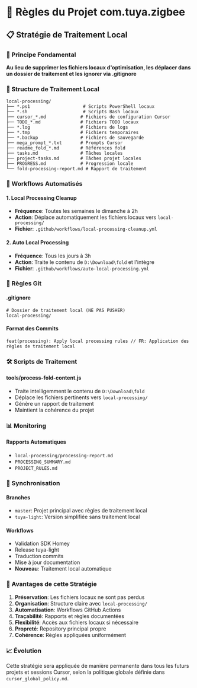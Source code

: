 # 🚀 Règles du Projet com.tuya.zigbee

## 📋 Stratégie de Traitement Local

### 🎯 Principe Fondamental
**Au lieu de supprimer les fichiers locaux d'optimisation, les déplacer dans un dossier de traitement et les ignorer via .gitignore**

### 📁 Structure de Traitement Local

```
local-processing/
├── *.ps1                    # Scripts PowerShell locaux
├── *.sh                     # Scripts Bash locaux  
├── cursor_*.md             # Fichiers de configuration Cursor
├── TODO_*.md               # Fichiers TODO locaux
├── *.log                   # Fichiers de logs
├── *.tmp                   # Fichiers temporaires
├── *.backup                # Fichiers de sauvegarde
├── mega_prompt_*.txt       # Prompts Cursor
├── readme_fold_*.md        # Références fold
├── tasks.md                # Tâches locales
├── project-tasks.md        # Tâches projet locales
├── PROGRESS.md             # Progression locale
└── fold-processing-report.md # Rapport de traitement
```

### 🔄 Workflows Automatisés

#### 1. Local Processing Cleanup
- **Fréquence**: Toutes les semaines le dimanche à 2h
- **Action**: Déplace automatiquement les fichiers locaux vers `local-processing/`
- **Fichier**: `.github/workflows/local-processing-cleanup.yml`

#### 2. Auto Local Processing  
- **Fréquence**: Tous les jours à 3h
- **Action**: Traite le contenu de `D:\Download\fold` et l'intègre
- **Fichier**: `.github/workflows/auto-local-processing.yml`

### 📝 Règles Git

#### .gitignore
```gitignore
# Dossier de traitement local (NE PAS PUSHER)
local-processing/
```

#### Format des Commits
```
feat(processing): Apply local processing rules // FR: Application des règles de traitement local
```

### 🛠️ Scripts de Traitement

#### tools/process-fold-content.js
- Traite intelligemment le contenu de `D:\Download\fold`
- Déplace les fichiers pertinents vers `local-processing/`
- Génère un rapport de traitement
- Maintient la cohérence du projet

### 📊 Monitoring

#### Rapports Automatiques
- `local-processing/processing-report.md`
- `PROCESSING_SUMMARY.md`
- `PROJECT_RULES.md`

### 🔄 Synchronisation

#### Branches
- `master`: Projet principal avec règles de traitement local
- `tuya-light`: Version simplifiée sans traitement local

#### Workflows
- Validation SDK Homey
- Release tuya-light
- Traduction commits
- Mise à jour documentation
- **Nouveau**: Traitement local automatique

### 🎯 Avantages de cette Stratégie

1. **Préservation**: Les fichiers locaux ne sont pas perdus
2. **Organisation**: Structure claire avec `local-processing/`
3. **Automatisation**: Workflows GitHub Actions
4. **Traçabilité**: Rapports et règles documentées
5. **Flexibilité**: Accès aux fichiers locaux si nécessaire
6. **Propreté**: Repository principal propre
7. **Cohérence**: Règles appliquées uniformément

### 📈 Évolution

Cette stratégie sera appliquée de manière permanente dans tous les futurs projets et sessions Cursor, selon la politique globale définie dans `cursor_global_policy.md`. 
